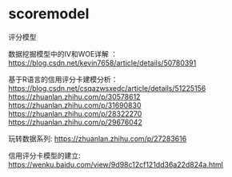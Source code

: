 # scoremodel
评分模型

数据挖掘模型中的IV和WOE详解 ：https://blog.csdn.net/kevin7658/article/details/50780391

基于R语言的信用评分卡建模分析：
https://blog.csdn.net/csqazwsxedc/article/details/51225156
https://zhuanlan.zhihu.com/p/30578612
https://zhuanlan.zhihu.com/p/31690830
https://zhuanlan.zhihu.com/p/28322270
https://zhuanlan.zhihu.com/p/29676042

玩转数据系列:
https://zhuanlan.zhihu.com/p/27283616

信用评分卡模型的建立:
https://wenku.baidu.com/view/9d98c12cf121dd36a22d824a.html
